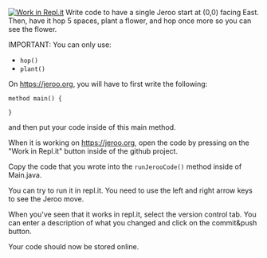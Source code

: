 [![Work in Repl.it](https://classroom.github.com/assets/work-in-replit-14baed9a392b3a25080506f3b7b6d57f295ec2978f6f33ec97e36a161684cbe9.svg)](https://classroom.github.com/online_ide?assignment_repo_id=2998791&assignment_repo_type=AssignmentRepo)
Write code to have a single Jeroo start at (0,0) facing East.
Then, have it hop 5 spaces, plant a flower, and hop once more so you can see the flower.

IMPORTANT:  You can only use:
* ```hop()```
* ```plant()```


On https://jeroo.org, you will have to first write the following:

    method main() {
    
    }
and then put your code inside of this main method.

When it is working on https://jeroo.org, open the code by pressing on the "Work in Repl.it" button inside of the github project.

Copy the code that you wrote into the ```runJerooCode()``` method inside of Main.java.

You can try to run it in repl.it.  You need to use the left and right arrow keys to see the Jeroo move.

When you've seen that it works in repl.it,  select the version control tab. You can enter a description of what you changed and click on the commit&push button.

Your code should now be stored online.

